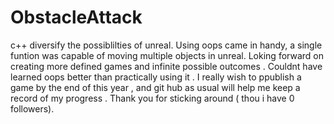 # ObstacleAttack
c++ diversify the possiblilties of unreal. Using oops came in handy, a single funtion was capable of moving multiple objects in unreal.
Loking forward on creating more defined games and infinite possible outcomes .
Couldnt have learned oops better than practically using it . I really wish to ppublish a game by the end of this year , and git hub as usual will help me keep a record
of my progress . Thank you for sticking around ( thou i have 0 followers).
